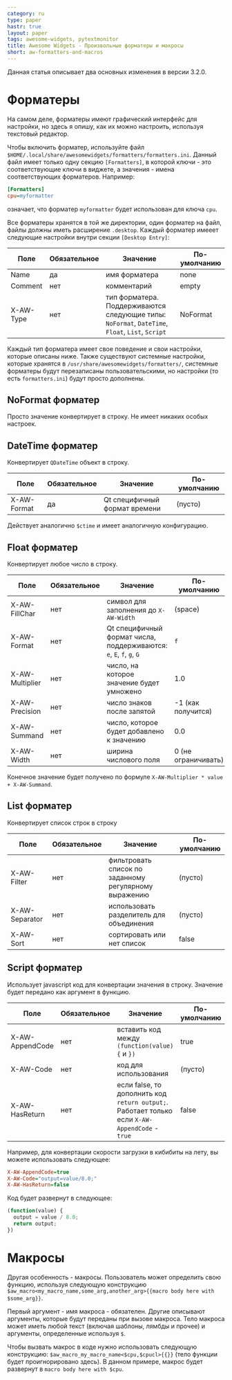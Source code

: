 ```yaml
---
category: ru
type: paper
hastr: true
layout: paper
tags: awesome-widgets, pytextmonitor
title: Awesome Widgets - Произвольные форматеры и макросы
short: aw-formatters-and-macros
---
```

Данная статья описывает два основных изменения в версии 3.2.0.

<!--more-->

# <a href="#formatters" class="anchor" id="formatters"><span class="octicon octicon-link"></span></a>Форматеры

На самом деле, форматеры имеют графический интерфейс для настройки, но здесь
я опишу, как их можно настроить, используя текстовый редактор.

Чтобы включить форматер, используйте файл `$HOME/.local/share/awesomewidgets/formatters/formatters.ini`.
Данный файл имеет только одну секцию `[Formatters]`, в которой ключи - это
соответствующие ключи в виджете, а значения - имена соответствующих форматеров.
Например:

```ini
[Formatters]
cpu=myformatter
```

означает, что форматер `myformatter` будет использован для ключа `cpu`.

Все форматеры хранятся в той же директории, один форматер на файл, файлы должны
иметь расширение `.desktop`. Каждый форматер имееет следующие настройки внутри
секции `[Desktop Entry]`:

| Поле               | Обязательное | Значение                         | По-умолчанию |
| -------------------|--------------|----------------------------------|--------------|
| Name               | да       | имя форматера                        | none       |
| Comment            | нет      | комментарий                          | empty      |
| X-AW-Type          | нет      | тип форматера. Поддерживаются следующие типы: `NoFormat`, `DateTime`, `Float`, `List`, `Script` | NoFormat   |

Каждый тип форматера имеет свое поведение и свои настройки, которые описаны ниже.
Также существуют системные настройки, которые хранятся в `/usr/share/awesomewidgets/formatters/`,
системные форматеры будут перезаписаны пользовательскими, но настройки (то есть
`formatters.ini`) будут просто дополнены.

## <a href="#formatter-noformat" class="anchor" id="formatter-noformat"><span class="octicon octicon-link"></span></a>NoFormat форматер

Просто значение конвертирует в строку. Не имеет никаких особых настроек.

## <a href="#formatter-datetime" class="anchor" id="formatter-datetime"><span class="octicon octicon-link"></span></a>DateTime форматер

Конвертирует `QDateTime` объект в строку.

| Поле               | Обязательное | Значение                         | По-умолчанию |
| -------------------|--------------|----------------------------------|--------------|
| X-AW-Format        | да      | Qt специфичный формат времени  | (пусто) |

Действует аналогично `$ctime` и имеет аналогичную конфигурацию.

## <a href="#formatter-float" class="anchor" id="formatter-float"><span class="octicon octicon-link"></span></a>Float форматер

Конвертирует любое число в строку.

| Поле               | Обязательное | Значение                         | По-умолчанию |
| -------------------|--------------|----------------------------------|--------------|
| X-AW-FillChar      | нет       | символ для заполнения до `X-AW-Width` | (space) |
| X-AW-Format        | нет       | Qt специфичный формат числа, поддерживаются: `e`, `E`, `f`, `g`, `G` | `f` |
| X-AW-Multiplier    | нет       | число, на которое значение будет умножено | 1.0 |
| X-AW-Precision     | нет       | число знаков после запятой | -1 (как получится) |
| X-AW-Summand       | нет       | число, которое будет добавлено к значению | 0.0 |
| X-AW-Width         | нет       | ширина числового поля | 0 (не ограничивать) |

Конечное значение будет получено по формуле `X-AW-Multiplier * value + X-AW-Summand`.

## <a href="#formatter-list" class="anchor" id="formatter-list"><span class="octicon octicon-link"></span></a>List форматер

Конвертирует список строк в строку

| Поле               | Обязательное | Значение                         | По-умолчанию |
| -------------------|--------------|----------------------------------|--------------|
| X-AW-Filter        | нет      | фильтровать список по заданному регулярному выражению | (пусто) |
| X-AW-Separator     | нет      | использовать разделитель для объединения | (пусто) |
| X-AW-Sort          | нет      | сортировать или нет список | false      |

## <a href="#formatter-script" class="anchor" id="formatter-script"><span class="octicon octicon-link"></span></a>Script форматер

Использует javascript код для конвертации значения в строку. Значение будет
передано как аргумент в функцию.

| Поле               | Обязательное | Значение                         | По-умолчанию |
| -------------------|--------------|----------------------------------|--------------|
| X-AW-AppendCode    | нет      | вставить код между `(function(value) {` и `})` | true |
| X-AW-Code          | нет      | код для использования                | (пусто)      |
| X-AW-HasReturn     | нет      | если false, то дополнить код `return output;`. Работает только если `X-AW-AppendCode` - `true` | false |

Например, для конвертации скорости загрузки в кибибиты на лету, вы можете использовать
следующее:

```ini
X-AW-AppendCode=true
X-AW-Code="output=value/8.0;"
X-AW-HasReturn=false
```

Код будет развернут в следующее:

```javascript
(function(value) {
  output = value / 8.0;
  return output;
})
```

# <a href="#macros" class="anchor" id="macros"><span class="octicon octicon-link"></span></a>Макросы

Другая особенность - макросы. Пользователь может определить свою функцию, используя
следующую конструкцию `$aw_macro<my_macro_name,some_arg,another_arg>{{macro body here with $some_arg}}`.

Первый аргумент - имя макроса - обязателен. Другие описывают аргументы, которые
будут переданы при вызове макроса. Тело макроса может иметь любой текст (включая
шаблоны, лямбды и прочее) и аргументы, определенные используя `$`.

Чтобы вызвать макрос в коде нужно использовать следующую конструкцию: `$aw_macro_my_macro_name<$cpu,$cpucl>{{}}` (тело функции будет проигнорировано
здесь). В данном примере, макрос будет развернут в `macro body here with $cpu`.
